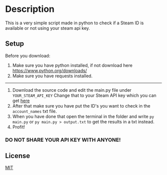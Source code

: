 # Description

This is a very simple script made in python to check if a Steam ID is available or not using your steam api key.

## Setup
Before you download:
1. Make sure you have python installed, if not download here https://www.python.org/downloads/
2. Make sure you have requests installed.
------------------
1. Download the source code and edit the main.py file under `YOUR_STEAM_API_KEY` Change that to your Steam API key which you can get [here](https://steamcommunity.com/dev/apikey)
2. After that make sure you have put the ID's you want to check in the ```account_names``` txt file.
3. When you have done that open the terminal in the folder and write ```py main.py``` or ```py main.py > output.txt``` to get the results in a txt instead.
4. Profit!

### DO NOT SHARE YOUR API KEY WITH ANYONE!



## License

[MIT](https://github.com/SatchelBearer/steam-id-checker/blob/main/LICENSE)
